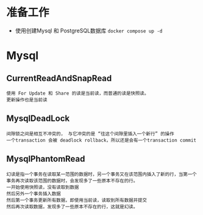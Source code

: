 # 准备工作
- 使用创建Mysql 和 PostgreSQL数据库
  `docker compose up -d`

# Mysql
## CurrentReadAndSnapRead
    使用 For Update 和 Share 的读是当前读，而普通的读是快照读。
    更新操作也是当前读

## MysqlDeadLock
    间隙锁之间是相互不冲突的， 与它冲突的是 “往这个间隙里插入一个新行” 的操作
    一个transaction 会被 deadlock rollback，所以还是会有一个transaction commit

## MysqlPhantomRead
    幻读是指一个事务在读取某一范围的数据时，另一个事务又在该范围内插入了新的行，当第一个事务再次读取该范围的数据时，会发现多了一些原本不存在的行。
    一开始使用快照读，没有读取到数据
    然后另外一个事务插入数据
    然后第一个事务更新所有数据，即使用当前读，读取到所有数据并提交
    然后再次读取数据，发现多了一些原本不存在的行，这就是幻读。